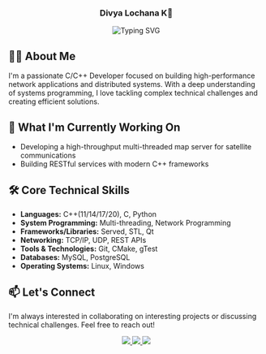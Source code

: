 <center><h3>Divya Lochana K👋</h3></center> 

<div align="center">
  <img src="https://readme-typing-svg.herokuapp.com?font=Fira+Code&pause=1000&color=2C9AF7&center=true&vCenter=true&width=435&lines=C%2B%2B+Developer;Network+Applications+Engineer;Open+Source+Enthusiast;" alt="Typing SVG" />
</div>

## 👨‍💻 About Me
I'm a passionate C/C++ Developer focused on building high-performance network applications and distributed systems. With a deep understanding of systems programming, I love tackling complex technical challenges and creating efficient solutions.

## 🚀 What I'm Currently Working On
- Developing a high-throughput multi-threaded map server for satellite communications
- Building RESTful services with modern C++ frameworks

## 🛠️ Core Technical Skills
- **Languages:** C++(11/14/17/20), C, Python
- **System Programming:** Multi-threading, Network Programming
- **Frameworks/Libraries:** Served, STL, Qt
- **Networking:** TCP/IP, UDP, REST APIs
- **Tools & Technologies:** Git, CMake, gTest
- **Databases:** MySQL, PostgreSQL
- **Operating Systems:** Linux, Windows


## 📫 Let's Connect
I'm always interested in collaborating on interesting projects or discussing technical challenges. Feel free to reach out!

<div align="center">
  <a href="divyayoseph419@gmail.com">
    <img src="https://img.shields.io/badge/Email-D14836?style=for-the-badge&logo=gmail&logoColor=white"/>
  </a>
  <a href="https://www.linkedin.com/in/divyalochanakuppala/" target="_blank">
    <img src="https://img.shields.io/badge/LinkedIn-0077B5?style=for-the-badge&logo=linkedin&logoColor=white"/>
  </a>
  <a href="https://x.com/its_me_lochana7" target="_blank">
    <img src="https://img.shields.io/badge/Twitter-1DA1F2?style=for-the-badge&logo=twitter&logoColor=white"/>
  </a>
</div>

